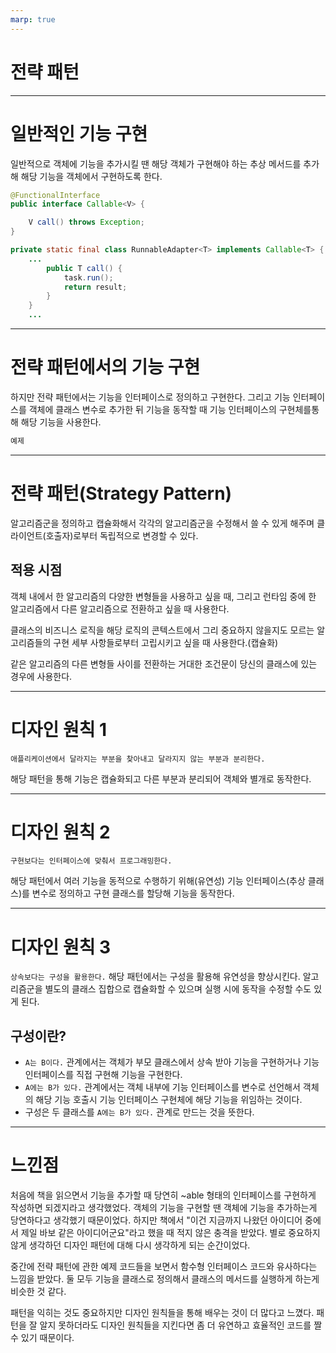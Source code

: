 ```yaml
---
marp: true
---
```


# 전략 패턴

---

# 일반적인 기능 구현

일반적으로 객체에 기능을 추가시킬 땐 해당 객체가 구현해야 하는 추상 메서드를 추가해 해당 기능을 객체에서 구현하도록 한다.

```java
@FunctionalInterface
public interface Callable<V> {

    V call() throws Exception;
}

private static final class RunnableAdapter<T> implements Callable<T> {
    ...
        public T call() {
            task.run();
            return result;
        }
    }
    ...
```

---

# 전략 패턴에서의 기능 구현

하지만 전략 패턴에서는 기능을 인터페이스로 정의하고 구현한다. 그리고 기능 인터페이스를 객체에 클래스 변수로 추가한 뒤 기능을 동작할 때 기능 인터페이스의 구현체를통해 해당 기능을 사용한다.

```java
예제
```

---

# 전략 패턴(Strategy Pattern)

알고리즘군을 정의하고 캡슐화해서 각각의 알고리즘군을 수정해서 쓸 수 있게 해주며 클라이언트(호출자)로부터 독립적으로 변경할 수 있다.

## 적용 시점

객체 내에서 한 알고리즘의 다양한 변형들을 사용하고 싶을 때, 그리고 런타임 중에 한 알고리즘에서 다른 알고리즘으로 전환하고 싶을 때 사용한다.

클래스의 비즈니스 로직을 해당 로직의 콘텍스트에서 그리 중요하지 않을지도 모르는 알고리즘들의 구현 세부 사항들로부터 고립시키고 싶을 때 사용한다.(캡슐화)

같은 알고리즘의 다른 변형들 사이를 전환하는 거대한 조건문이 당신의 클래스에 있는 경우에 사용한다.

---

# 디자인 원칙 1

`애플리케이션에서 달라지는 부분을 찾아내고 달라지지 않는 부분과 분리한다.`

해당 패턴을 통해 기능은 캡슐화되고 다른 부분과 분리되어 객체와 별개로 동작한다.

---

# 디자인 원칙 2

`구현보다는 인터페이스에 맞춰서 프로그래밍한다.`

해당 패턴에서 여러 기능을 동적으로 수행하기 위해(유연성) 기능 인터페이스(추상 클래스)를 변수로 정의하고 구현 클래스를 할당해 기능을 동작한다.

---

# 디자인 원칙 3

`상속보다는 구성을 활용한다.`
해당 패턴에서는 구성을 활용해 유연성을 향상시킨다. 알고리즘군을 별도의 클래스 집합으로 캡슐화할 수 있으며 실행 시에 동작을 수정할 수도 있게 된다.

## 구성이란?

- `A는 B이다.` 관계에서는 객체가 부모 클래스에서 상속 받아 기능을 구현하거나 기능 인터페이스를 직접 구현해 기능을 구현한다.
- `A에는 B가 있다.` 관계에서는 객체 내부에 기능 인터페이스를 변수로 선언해서 객체의 해당 기능 호출시 기능 인터페이스 구현체에 해당 기능을 위임하는 것이다.
- 구성은 두 클래스를 `A에는 B가 있다.` 관계로 만드는 것을 뜻한다.

---

# 느낀점

처음에 책을 읽으면서 기능을 추가할 때 당연히 ~able 형태의 인터페이스를 구현하게 작성하면 되겠지라고 생각했었다. 객체의 기능을 구현할 땐 객체에 기능을 추가하는게 당연하다고 생각했기 때문이었다. 하지만 책에서 "이건 지금까지 나왔던 아이디어 중에서 제일 바보 같은 아이디어군요"라고 했을 때 적지 않은 충격을 받았다. 별로 중요하지 않게 생각하던 디자인 패턴에 대해 다시 생각하게 되는 순간이었다.

중간에 전략 패턴에 관한 예제 코드들을 보면서 함수형 인터페이스 코드와 유사하다는 느낌을 받았다. 둘 모두 기능을 클래스로 정의해서 클래스의 메서드를 실행하게 하는게 비슷한 것 같다.

패턴을 익히는 것도 중요하지만 디자인 원칙들을 통해 배우는 것이 더 많다고 느꼈다. 패턴을 잘 알지 못하더라도 디자인 원칙들을 지킨다면 좀 더 유연하고 효율적인 코드를 짤 수 있기 때문이다.
